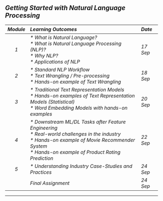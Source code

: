 ## _Getting Started with Natural Language Processing_
|_Module_|_Learning Outcomes_|_Date_|
|:---:|:---|:---|
|_1_| _* What is Natural Language?<br>* What is Natural Language Processing (NLP)?<br>* Why NLP?<br>* Applications of NLP_ | _17 Sep_ |
|_2_| _* Standard NLP Workflow<br>* Text Wrangling / Pre-processing<br>* Hands-on example of Text Wrangling_ | _18 Sep_ |
|_3_| _* Traditional Text Representation Models<br>* Hands-on examples of Text Representation Models (Statistical)<br>* Word Embedding Models with hands-on examples_ | _20 Sep_ |
|_4_| _* Downstream ML/DL Tasks after Feature Engineering<br>* Real-world challenges in the industry<br>* Hands-on example of Movie Recommender System<br>* Hands-on example of Product Rating Prediction_ | _22 Sep_ |
|_5_| _* Understanding Industry Case-Studies and Practices_ | _24 Sep_ |
||_Final Assignment_|_24 Sep_|
---
